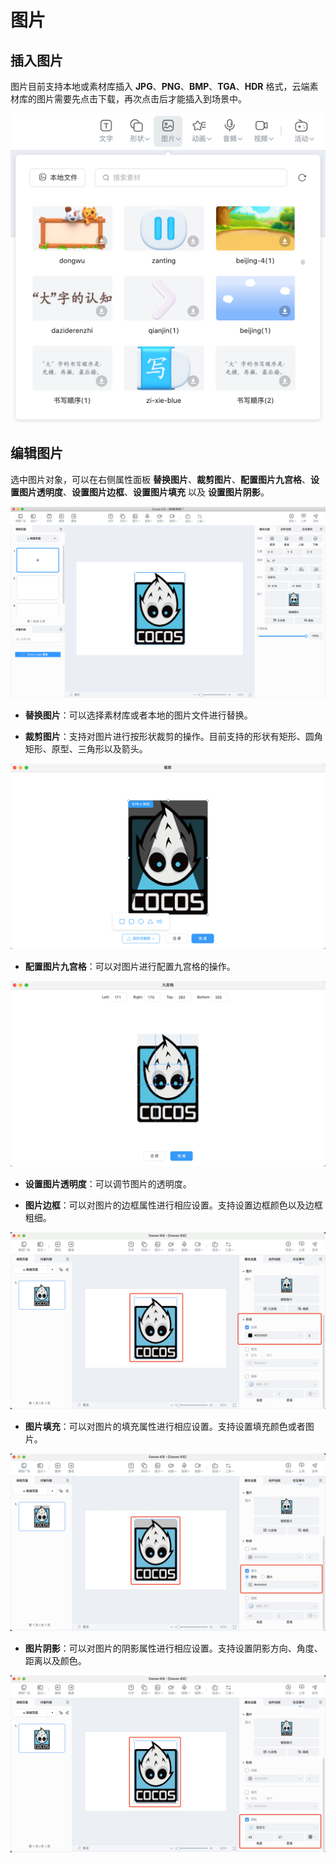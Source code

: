 # 图片

## 插入图片

图片目前支持本地或素材库插入 **JPG**、**PNG**、**BMP**、**TGA**、**HDR** 格式，云端素材库的图片需要先点击下载，再次点击后才能插入到场景中。

![插入动画](img/source.png)

## 编辑图片

选中图片对象，可以在右侧属性面板 **替换图片**、**裁剪图片**、**配置图片九宫格**、**设置图片透明度**、**设置图片边框**、**设置图片填充** 以及 **设置图片阴影**。

![图片属性](img/image.png)

- **替换图片**：可以选择素材库或者本地的图片文件进行替换。

- **裁剪图片**：支持对图片进行按形状裁剪的操作。目前支持的形状有矩形、圆角矩形、原型、三角形以及箭头。

![图片裁剪](img/imagecut.png)

- **配置图片九宫格**：可以对图片进行配置九宫格的操作。

![图片九宫格](img/imagecell.png)

- **设置图片透明度**：可以调节图片的透明度。

- **图片边框**：可以对图片的边框属性进行相应设置。支持设置边框颜色以及边框粗细。

![图片边框](img/imageframe.png)

- **图片填充**：可以对图片的填充属性进行相应设置。支持设置填充颜色或者图片。

![图片填充](img/imagefill.png)

- **图片阴影**：可以对图片的阴影属性进行相应设置。支持设置阴影方向、角度、距离以及颜色。

![图片阴影](img/imageshadow.png)
